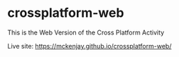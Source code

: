 ﻿# crossplatform-web
This is the Web Version of the Cross Platform Activity

Live site: https://mckenjay.github.io/crossplatform-web/

